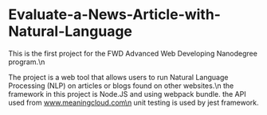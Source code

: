 # Evaluate-a-News-Article-with-Natural-Language

This is the first project for the FWD Advanced Web Developing Nanodegree program.\n

The project is a web tool that allows users to run Natural Language Processing (NLP) on articles or blogs found on other websites.\n
the framework in this project is Node.JS and using webpack bundle. the API used from www.meaningcloud.com\n
unit testing is used by jest framework.
